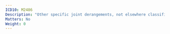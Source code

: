 ```yaml
---
ICD10: M2486
Description: "Other specific joint derangements, not elsewhere classified: Lower leg"
Matters: No
Weight: 0
---
```

